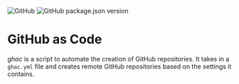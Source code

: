 ![GitHub](https://img.shields.io/github/license/blakemorgan/ghac.svg?style=flat)
![GitHub package.json version](https://img.shields.io/github/package-json/v/blakemorgan/ghac.svg)

# GitHub as Code

*ghac* is a script to automate the creation of GitHub repositories. It takes in a `ghac.yml` file and creates remote GitHub repositories based on the settings it contains.
